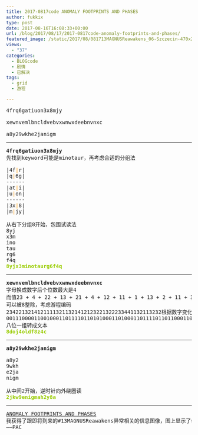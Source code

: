 ```yaml
---
title: 2017-0817code ANOMALY FOOTPRINTS AND PHASES
author: fukkix
type: post
date: 2017-08-16T16:08:33+00:00
url: /blog/2017/08/17/2017-0817code-anomaly-footprints-and-phases/
featured_image: /static/2017/08/081713MAGNUSReawakens_06-Szczecin-470x260.jpg?x-oss-process=image/resize,m_fill,w_470,h_220
views:
  - "37"
categories:
  - BLOGcode
  - 剧情
  - 已解决
tags:
  - grid
  - 游程

---
```

<pre>4frq6gatiuon3x8mjy

xewnvemlbncldvebvxwnwxdeebnvnxc

a8y29wkhe2janigm
<!--more--></pre>

* * *

<pre><strong>4frq6gatiuon3x8mjy
</strong>先找到keyword可能是minotaur，再考虑合适的分组法

|4f<span style="color: #ff9900;">|</span>r|
|q<span style="color: #ff9900;">|</span>6g|
------
|at<span style="color: #ff9900;">|</span>i|
|u<span style="color: #ff9900;">|</span>on| 
------
|3x<span style="color: #ff9900;">|</span>8|
|m<span style="color: #ff9900;">|</span>jy|

从右下分组8开始，包围试读法
8yj 
x3m 
ino 
tau 
rg6 
f4q
<span style="color: #99cc00;"><strong>8yjx3minotaurg6f4q
</strong></span></pre>

* * *

<pre><strong>xewnvemlbncldvebvxwnwxdeebnvnxc</strong>
字母换成数字后个位数最大是4
而值23 + 4 + 22 + 13 + 21 + 4 + 12 + 11 + 1 + 13 + 2 + 11 + 3 + 21 + 4 + 1 + 21 + 23 + 22 + 13 + 22 + 23 + 3 + 4 + 4 + 1 + 13 + 21 + 13 + 23 + 2 = 374
可以被8整除，考虑游程编码
23422132141211113211321412123221322233441132113232根据数字变化代表01数量换为二进制
00111000011001000110111101101010001101000110111101101100011001000110011000111000011110100011010001100011
八位一组转成文本
<span style="color: #99cc00;"><strong>8doj4oldf8z4c</strong></span></pre>

* * *

<pre><strong>a8y29wkhe2janigm</strong>

a8y2
9wkh
e2ja
nigm

从中间2开始，逆时针向外绕圈读
<span style="color: #99cc00;"><strong>2jkw9enigmah2y8a</strong></span></pre>

* * *

<pre><a href="http://investigate.ingress.com/2017/08/17/anomaly-footprints-and-phases/">ANOMALY FOOTPRINTS AND PHASES</a>
我获得了跟即将到来的#13MAGNUSReawakens异常相关的信息图像，图上显示了会影响到的大致区域，以及第一阶段和第三阶段的划分……我希望这对特工们的最后规划起到帮助，下周末就要在世界各地进行了。
——PAC

</pre>